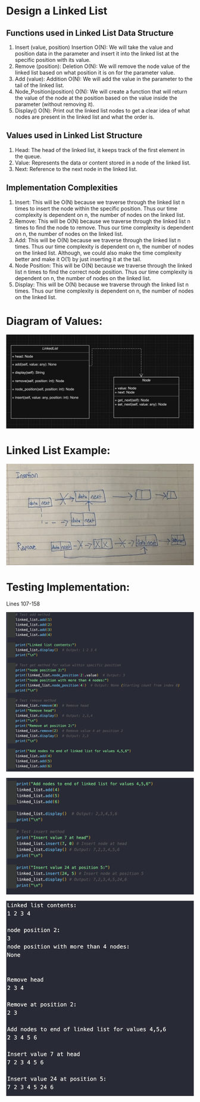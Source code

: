 <h1>Design a Linked List</h1>
<h2>Functions used in Linked List Data Structure</h2>
<ol>
<li>Insert (value, position) Insertion O(N): We will take the value and position data in the parameter and insert it into the linked list at the specific position with its value.</li>
<li>Remove (position): Deletion O(N): We will remove the node value of the linked list based on what position it is on for the parameter value.</li>
<li>Add (value): Addition O(N): We will add the value in the parameter to the tail of the linked list.</li>
<li>Node_Position(position) O(N): We will create a function that will return the value of the node at the position based on the value inside the parameter (without removing it).</li>
<li>Display() O(N): Print out the linked list nodes to get a clear idea of what nodes are present in the linked list and what the order is.</li>
</ol>
<h2>Values used in Linked List Structure</h2>
<ol>
<li>Head: The head of the linked list, it keeps track of the first element in the queue.</li>
<li>Value: Represents the data or content stored in a node of the linked list.</li>
<li>Next: Reference to the next node in the linked list.</li>
</ol>

<h2> Implementation Complexities </h2>
<ol>
<li>Insert: This will be O(N) because we traverse through the linked list n times to insert the node within the specific position. Thus our time complexity is dependent on n, the number of nodes on the linked list.</li>
<li>Remove: This will be O(N) because we traverse through the linked list n times to find the node to remove. Thus our time complexity is dependent on n, the number of nodes on the linked list.</li>
<li>Add: This will be O(N) because we traverse through the linked list n times. Thus our time complexity is dependent on n, the number of nodes on the linked list. Although, we could also make the time complexity better and make it O(1) by just inserting it at the tail.</li>
<li>Node Position: This will be O(N) because we traverse through the linked list n times to find the correct node position. Thus our time complexity is dependent on n, the number of nodes on the linked list.</li>
<li>Display: This will be O(N) because we traverse through the linked list n times. Thus our time complexity is dependent on n, the number of nodes on the linked list.</li>
</ol>

<h1>Diagram of Values:</h1>

![](uml.png)

<h1>Linked List Example:</h1>

![](example.png)

<h1>Testing Implementation:</h1>
<span>Lines 107-158</span>

![](linkedlist1.png)

![](linkedlist2.png)

![](linkedlist3.png)
